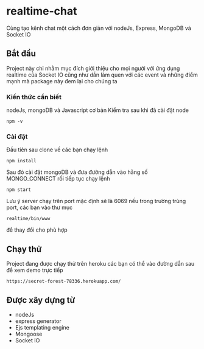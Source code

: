 # realtime-chat

Cùng tạo kênh chat một cách đơn giản với nodeJs, Express, MongoDB và Socket IO

## Bắt đầu

Project này chỉ nhằm mục đích giới thiệu cho mọi người với ứng dụng realtime của Socket IO cũng như dần làm quen với các event
và những điểm mạnh mà package này đem lại cho chúng ta
### Kiến thức cần biết

nodeJs, mongoDB và Javascript cơ bản
Kiểm tra sau khi đã cài đặt node
```
npm -v
```

### Cài đặt

Đầu tiên sau clone về các bạn chạy lệnh

```
npm install
```

Sau đó cài đặt mongoDB và đưa đường dẫn vào hằng số MONGO_CONNECT rồi tiếp tục chạy lệnh

```
npm start
```

Lưu ý server chạy trên port mặc định sẽ là 6069 nếu trong trường trùng port, các bạn vào thư mục

```
realtime/bin/www
```
để thay đổi cho phù hợp

## Chạy thử

Project đang được chạy thử trên heroku các bạn có thể vào đường dẫn sau để xem demo trực tiếp

```
https://secret-forest-78336.herokuapp.com/
```

## Được xây dựng từ

* nodeJs
* express generator
* Ejs templating engine
* Mongoose
* Socket IO
